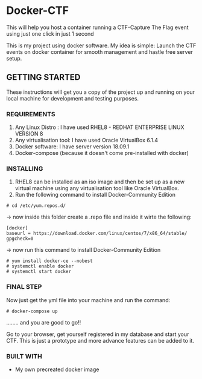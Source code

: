 # Docker-CTF
This will help you host a container running a CTF-Capture The Flag event using just one click in just 1 second

This is my project using docker software.
My idea is simple: Launch the CTF events on docker container for smooth management and hastle free server setup.

## GETTING STARTED
These instructions will get you a copy of the project up and running on your local machine for development and testing purposes.

### REQUIREMENTS
1. Any Linux Distro : I have used RHEL8 - REDHAT ENTERPRISE LINUX VERSION 8
2. Any virtualisation tool: I have used Oracle VirtualBox 6.1.4
2. Docker software: I have server version 18.09.1
3. Docker-compose (because it doesn't come pre-installed with docker)

### INSTALLING
1. RHEL8 can be installed as an iso image and then be set up as a new virtual machine using any virtualisation tool like Oracle VirtualBox.
2. Run the following command to install Docker-Community Edition
```
# cd /etc/yum.repos.d/
```
-> now inside this folder create a .repo file and inside it wirte the following:
```
[docker]
baseurl = https://download.docker.com/linux/centos/7/x86_64/stable/
gpgcheck=0
```
-> now run this command to install Docker-Community Edition
```
# yum install docker-ce --nobest
# systemctl enable docker
# systemctl start docker
```
### FINAL STEP
Now just get the yml file into your machine and run the command:
```
# docker-compose up
```
........ and you are good to go!!

Go to your browser, get yourself registered in my database and start your CTF. This is just a prototype and more advance features can be added to it.

### BUILT WITH
* My own precreated docker image 
